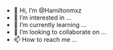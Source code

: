 - 👋 Hi, I’m @Hamiltonmxz
- 👀 I’m interested in ...
- 🌱 I’m currently learning ...
- 💞️ I’m looking to collaborate on ...
- 📫 How to reach me ...

<!---
Hamiltonmxz/Hamiltonmxz is a ✨ special ✨ repository because its `README.md` (this file) appears on your GitHub profile.
You can click the Preview link to take a look at your changes.
--->
